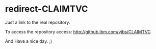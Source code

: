 # redirect-CLAIMTVC
Just a link to the real repository.

To access the repository access: http://github.ibm.com/vjbs/CLAIMTVC

And Have a nice day.
;)
